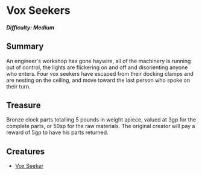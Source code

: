 # Vox Seekers

##### Difficulty: Medium

## Summary

An engineer's workshop has gone haywire, all of the machinery is running out of control, the lights are flickering on and off and disorienting anyone who enters. Four vox seekers have escaped from their docking clamps and are nesting on the ceiling, and move toward the last person who spoke on their turn.

## Treasure

Bronze clock parts totalling 5 pounds in weight apiece, valued at 3gp for the complete parts, or 50sp for the raw materials. The original creator will pay a reward of 5gp to have his parts returned.

## Creatures

* [Vox Seeker](https://www.dndbeyond.com/monsters/vox-seeker)

